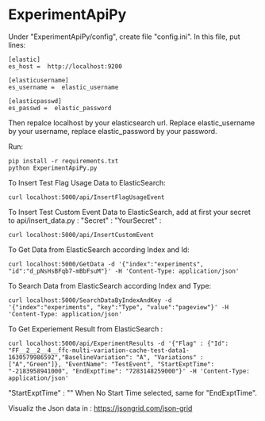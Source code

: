 # ExperimentApiPy

Under "ExperimentApiPy/config", create file "config.ini".
In this file, put lines:

    [elastic]
    es_host =  http://localhost:9200

    [elasticusername]
    es_username =  elastic_username

    [elasticpasswd]
    es_passwd =  elastic_password
    
Then repalce localhost by your elasticsearch url. Replace elastic_username by your username, replace elastic_password by your password.


Run:

    pip install -r requirements.txt
    python ExperimentApiPy.py


To Insert Test Flag Usage Data to ElasticSearch:

    curl localhost:5000/api/InsertFlagUsageEvent

To Insert Test Custom Event Data to ElasticSearch, add at first your secret to api/insert_data.py : "Secret" : "YourSecret" :

    curl localhost:5000/api/InsertCustomEvent

To Get Data from ElasticSearch according Index and Id:

    curl localhost:5000/GetData -d '{"index":"experiments", "id":"d_pNsHsBFqb7-mBbFsuM"}' -H 'Content-Type: application/json'

To Search Data from ElasticSearch according Index and Type:


    curl localhost:5000/SearchDataByIndexAndKey -d '{"index":"experiments", "key":"Type", "value":"pageview"}' -H 'Content-Type: application/json'


To Get Experiement Result from ElasticSearch :

    curl localhost:5000/api/ExperimentResults -d '{"Flag" : {"Id": "FF__2__2__4__ffc-multi-variation-cache-test-data1-1630579986592","BaselineVariation": "A", "Variations" : ["A","Green"]}, "EventName": "TestEvent", "StartExptTime": "-2183958941000", "EndExptTime": "7283148259000"}' -H 'Content-Type: application/json'

"StartExptTime" : ""  When No Start Time selected, same for "EndExptTime".


Visualiz the Json data in : https://jsongrid.com/json-grid

